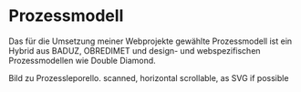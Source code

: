 # Prozessmodell

Das für die Umsetzung meiner Webprojekte gewählte Prozessmodell ist ein Hybrid aus BADUZ, OBREDIMET und design- und webspezifischen Prozessmodellen wie Double Diamond.

Bild zu Prozessleporello. scanned, horizontal scrollable, as SVG if possible
